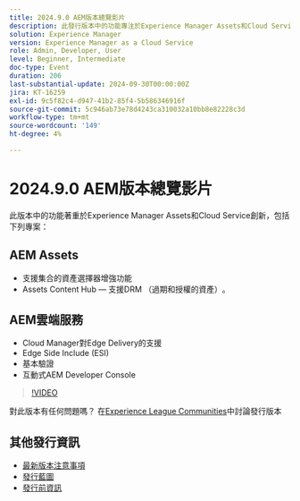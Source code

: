 ```yaml
---
title: 2024.9.0 AEM版本總覽影片
description: 此發行版本中的功能專注於Experience Manager Assets和Cloud Service創新，並包含下列專案：AEM Assets — 支援集合的資產選擇器增強功能​Assets Content Hub — 支援DRM （已到期和授權的資產）​AEM雲端服務 — Cloud Manager對Edge Delivery​的支援Edge Side Include (ESI) ​基本驗證​互動式AEM Developer Console
solution: Experience Manager
version: Experience Manager as a Cloud Service
role: Admin, Developer, User
level: Beginner, Intermediate
doc-type: Event
duration: 206
last-substantial-update: 2024-09-30T00:00:00Z
jira: KT-16259
exl-id: 9c5f82c4-d947-41b2-85f4-5b586346916f
source-git-commit: 5c946ab73e78d4243ca310032a10bb8e82228c3d
workflow-type: tm+mt
source-wordcount: '149'
ht-degree: 4%

---
```


# 2024.9.0 AEM版本總覽影片

此版本中的功能著重於Experience Manager Assets和Cloud Service創新，包括下列專案：

## AEM Assets

* 支援集合的資產選擇器增強功能&#x200B;
* Assets Content Hub — 支援DRM （過期和授權的資產）&#x200B;。

## AEM雲端服務

* Cloud Manager對Edge Delivery&#x200B;的支援
* Edge Side Include (ESI)&#x200B;
* 基本驗證&#x200B;
* 互動式AEM Developer Console

>[!VIDEO](https://video.tv.adobe.com/v/3434847/?learn=on)

對此版本有任何問題嗎？  在[Experience League Communities](https://adobe.ly/4eqofkS)中討論發行版本

## 其他發行資訊

* [最新版本注意事項](https://experienceleague.adobe.com/docs/experience-manager-cloud-service/content/release-notes/home.html?lang=zh-Hant)
* [發行藍圖](https://experienceleague.adobe.com/docs/experience-manager-release-information/aem-release-updates/update-releases-roadmap.html?lang=zh-Hant)
* [發行前資訊](https://experienceleague.adobe.com/docs/experience-manager-cloud-service/content/release-notes/prerelease.html)
